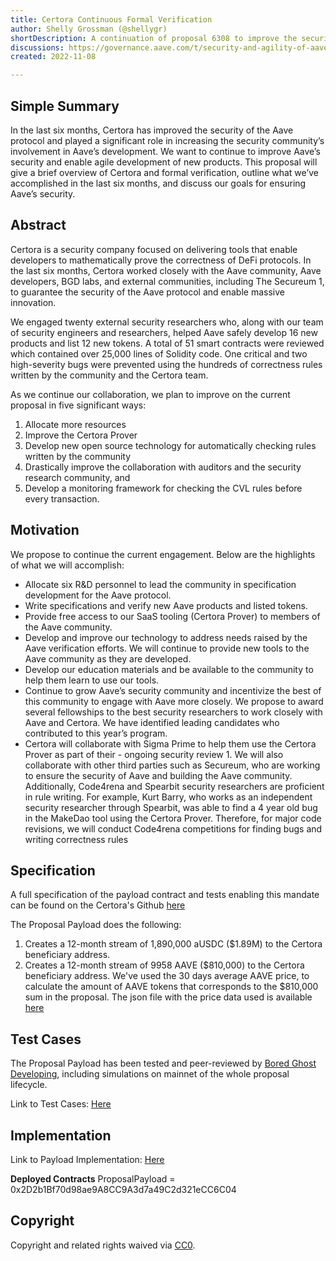 ```yaml
---
title: Certora Continuous Formal Verification
author: Shelly Grossman (@shellygr)
shortDescription: A continuation of proposal 6308 to improve the security of smart contracts built on top of Aave using a combination of formal verification and manual code review. 
discussions: https://governance.aave.com/t/security-and-agility-of-aave-smart-contracts-via-continuous-formal-verification/10181
created: 2022-11-08

---
```


## Simple Summary

In the last six months, Certora has improved the security of the Aave protocol and played a significant role in increasing the security community’s involvement in Aave’s development. We want to continue to improve Aave’s security and enable agile development of new products. This proposal will give a brief overview of Certora and formal verification, outline what we’ve accomplished in the last six months, and discuss our goals for ensuring Aave’s security.

## Abstract

Certora is a security company focused on delivering tools that enable developers to mathematically prove the correctness of DeFi protocols. In the last six months, Certora worked closely with the Aave community, Aave developers, BGD labs, and external communities, including The Secureum 1, to guarantee the security of the Aave protocol and enable massive innovation.

We engaged twenty external security researchers who, along with our team of security engineers and researchers, helped Aave safely develop 16 new products and list 12 new tokens. A total of 51 smart contracts were reviewed which contained over 25,000 lines of Solidity code. One critical and two high-severity bugs were prevented using the hundreds of correctness rules written by the community and the Certora team.

As we continue our collaboration, we plan to improve on the current proposal in five significant ways: 
1. Allocate more resources
2. Improve the Certora Prover
3. Develop new open source technology for automatically checking rules written by the community 
4. Drastically improve the collaboration with auditors and the security research community, and 
5. Develop a monitoring framework for checking the CVL rules before every transaction.

## Motivation

We propose to continue the current engagement. Below are the highlights of what we will accomplish:

- Allocate six R&D personnel to lead the community in specification development for the Aave protocol.
- Write specifications and verify new Aave products and listed tokens.
- Provide free access to our SaaS tooling (Certora Prover) to members of the Aave community.
- Develop and improve our technology to address needs raised by the Aave verification efforts. We will continue to provide new tools to the Aave community as they are developed.
- Develop our education materials and be available to the community to help them learn to use our tools.
- Continue to grow Aave’s security community and incentivize the best of this community to engage with Aave more closely. We propose to award several fellowships to the best security researchers to work closely with Aave and Certora. We have identified leading candidates who contributed to this year’s program.
- Certora will collaborate with Sigma Prime to help them use the Certora Prover as part of their - ongoing security review 1. We will also collaborate with other third parties such as Secureum, who are working to ensure the security of Aave and building the Aave community. Additionally, Code4rena and Spearbit security researchers are proficient in rule writing. For example, Kurt Barry, who works as an independent security researcher through Spearbit, was able to find a 4 year old bug in the MakeDao tool using the Certora Prover. Therefore, for major code revisions, we will conduct Code4rena competitions for finding bugs and writing correctness rules

## Specification

A full specification of the payload contract and tests enabling this mandate can be found on the Certora's Github [here](https://github.com/Certora/aave-certora-nov22-proposal)

The Proposal Payload does the following:
1. Creates a 12-month stream of 1,890,000 aUSDC ($1.89M) to the Certora beneficiary address.
2. Creates a 12-month stream of 9958 AAVE ($810,000) to the Certora beneficiary address.
We've used the 30 days average AAVE price, to calculate the amount of AAVE tokens that corresponds to the $810,000 sum in the proposal. The json file with the price data used is available 
[here](https://github.com/Certora/aave-certora-nov22-proposal/blob/main/data/aave-30d-price-coingecko.json)


## Test Cases

The Proposal Payload has been tested and peer-reviewed by [Bored Ghost Developing](https://twitter.com/bgdlabs), including simulations on mainnet of the whole proposal lifecycle.

Link to Test Cases: [Here](https://github.com/Certora/aave-certora-nov22-proposal/tree/main/src/test)

## Implementation

Link to Payload Implementation: [Here](https://github.com/Certora/aave-certora-nov22-proposal/blob/main/src/ProposalPayload.sol)

**Deployed Contracts** ProposalPayload = 0x2D2b1Bf70d98ae9A8CC9A3d7a49C2d321eCC6C04

## Copyright

Copyright and related rights waived via [CC0](https://creativecommons.org/publicdomain/zero/1.0/).
